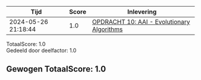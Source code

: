 
|Tijd|Score|Inlevering|
|---|---|---|
|2024-05-26 21:18:44 |1.0|<a href="https://canvas.hu.nl//courses/39753/assignments/284181/submissions/88779">OPDRACHT 10: AAI - Evolutionary Algorithms</a>|

TotaalScore: 1.0   
Gedeeld door deelfactor: 1.0   

## Gewogen TotaalScore: 1.0

